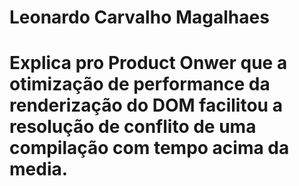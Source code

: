 # Leonardo Carvalho Magalhaes
# Explica pro Product Onwer que a otimização de performance da renderização do DOM facilitou a resolução de conflito de uma compilação com tempo acima da media.
